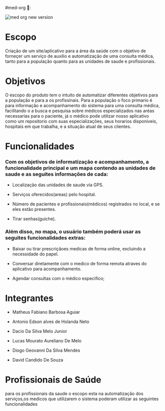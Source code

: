#med-org 🏥:
 

![med org new version](https://github.com/user-attachments/assets/c8dfc841-4206-4ea3-8bee-9a7e3ed112aa)




# Escopo

Criação de um site/aplicativo para a área da saúde com o objetivo de forneçer um serviço de auxilio e automatização de uma consulta médica, tanto para a população quanto para as unidades de saude e profissionais.


# Objetivos

O escopo do produto tem o intuito de automatizar diferentes objetivos para a população e para a os profissinais. Para a população o foco primario é para informação e acompanhamento do sistema para uma consulta médica, facilitando o a busca e pesquisa sobre médicos especializados nas aréas necessarias para o paciente, já o médico pode utilizar nosso aplicativo como um repositorio com suas especializações, seus horarios disponiveis, hospitais em que trabalha, e a situação atual de seus clientes.



# Funcionalidades
### Com os objetivos de informatização e acompanhamento, a funcionalidade principal e um mapa contendo as unidades de saude e as seguites informações de cada:

- Localização das unidades de saude via GPS.

- Serviços oferecidos(areas) pelo hospital.

- Número de pacientes e profissionais(médicos) registrados no local, e se eles estão presentes.

- Tirar senhas(guiche).

### Além disso, no mapa, o usuário também poderá usar as seguites funcionalidades extras:

- Baixar ou tirar prescriçãoes medicas de forma online, excluindo a necessidade do papel.

- Conversar diretamente com o medico de forma remota atraves do aplicativo para acompanhamento.

- Agendar consultas com o médico especifico;


# Integrantes 

- Matheus Fabiano Barbosa Aguiar

- Antonio Edson alves de Holanda Neto

- Dacio Da Silva Melo Junior

- Lucas Mourato Aureliano De Melo

- Diogo Geovanni Da Silva Mendes

- David Candido De Souza    



# Profissionais de Saúde

para os profissionais da saude o escopo esta na automatização dos serviços,os medicos que utilizarem o sistema poderam utilizar as seguintes funcionalidades 



